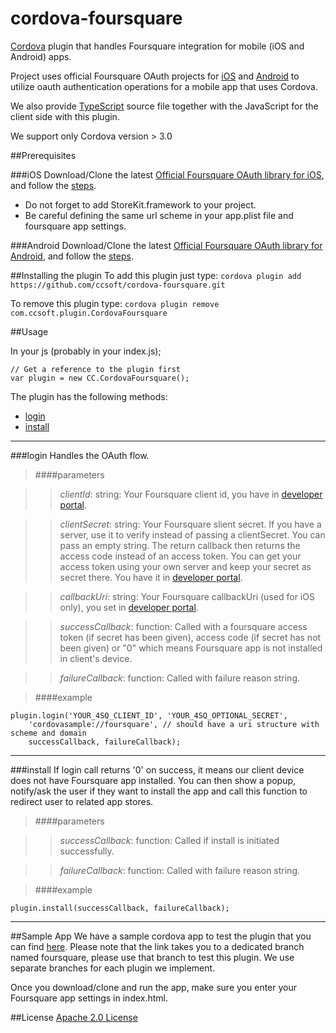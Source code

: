 cordova-foursquare
==================

[Cordova](http://cordova.apache.org/) plugin that handles Foursquare integration for mobile (iOS and Android) apps.

Project uses official Foursquare OAuth projects for [iOS](https://github.com/foursquare/foursquare-ios-oauth) and [Android](https://github.com/foursquare/foursquare-android-oauth) to utilize oauth authentication operations for a mobile app that uses Cordova. 

We also provide [TypeScript](http://www.typescriptlang.org/) source file together with the JavaScript for the client side with this plugin.	

We support only Cordova version > 3.0

##Prerequisites

###iOS
Download/Clone the latest [Official Foursquare OAuth library for iOS](https://github.com/foursquare/foursquare-ios-oauth/), and follow the [steps](https://github.com/foursquare/foursquare-ios-oauth#setting-up-fsoauth-with-your-app).

- Do not forget to add StoreKit.framework to your project.
- Be careful defining the same url scheme in your app.plist file and foursquare app settings.

###Android
Download/Clone the latest [Official Foursquare OAuth library for Android](https://github.com/foursquare/foursquare-android-oauth/), and follow the [steps](https://github.com/foursquare/foursquare-android-oauth#setting-up-the-library-with-your-app).

##Installing the plugin
To add this plugin just type:
```cordova plugin add https://github.com/ccsoft/cordova-foursquare.git```

To remove this plugin type:
```cordova plugin remove com.ccsoft.plugin.CordovaFoursquare```




##Usage

In your js (probably in your index.js);

	// Get a reference to the plugin first
    var plugin = new CC.CordovaFoursquare();

The plugin has the following methods:

* [login](#login)
* [install](#install)

*** 

###login
Handles the OAuth flow.

>####parameters

>> *clientId*: string: Your Foursquare client id, you have in [developer portal](https://developer.foursquare.com/). 

>> *clientSecret*: string: Your Foursquare slient secret. If you have a server, use it to verify instead of passing a clientSecret. You can pass an empty string. The return callback then returns the access code instead of an access token. You can get your access token using your own server and keep your secret as secret there. You have it in [developer portal](https://developer.foursquare.com/). 

>> *callbackUri*: string: Your Foursquare callbackUri (used for iOS only), you set in [developer portal](https://developer.foursquare.com/). 

>> *successCallback*: function: Called with a foursquare access token (if secret has been given), access code (if secret has not been given) or "0" which means Foursquare app is not installed in client's device.

>> *failureCallback*: function: Called with failure reason string.
         
>####example

	plugin.login('YOUR_4SQ_CLIENT_ID', 'YOUR_4SQ_OPTIONAL_SECRET', 
		'cordovasample://foursquare', // should have a uri structure with scheme and domain
		successCallback, failureCallback);

***

###install
If login call returns '0' on success, it means our client device does not have Foursquare app installed. You can then show a popup, notify/ask the user if they want to install the app and call this function to redirect user to related app stores.

>####parameters
	
>>*successCallback*: function: Called if install is initiated successfully.
         
>>*failureCallback*: function: Called with failure reason string.
        
>####example

	plugin.install(successCallback, failureCallback);

***

##Sample App
We have a sample cordova app to test the plugin that you can find [here](https://github.com/ccsoft/cordova-sample/tree/foursquare). Please note that the link takes you to a dedicated branch named foursquare, please use that branch to test this plugin. We use separate branches for each plugin we implement.

Once you download/clone and run the app, make sure you enter your Foursquare app settings in index.html.


##License
[Apache 2.0 License](http://www.apache.org/licenses/LICENSE-2.0.html)
